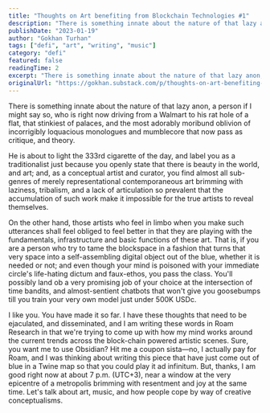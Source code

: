 ```yaml
---
title: "Thoughts on Art benefiting from Blockchain Technologies #1"
description: "There is something innate about the nature of that lazy anon, a person if I might say so, who is right now driving from a Walmart to his rat hole of a flat, that stinkiest of palaces, and the most adorably moribund oblivion of incorrigibly loquacious monologues and mumblecore that now pass as critiq."
publishDate: "2023-01-19"
author: "Gokhan Turhan"
tags: ["defi", "art", "writing", "music"]
category: "defi"
featured: false
readingTime: 2
excerpt: "There is something innate about the nature of that lazy anon, a person if I might say so, who is right now driving from a Walmart to his rat hole of a flat, that stinkiest of palaces, and the most..."
originalUrl: "https://gokhan.substack.com/p/thoughts-on-art-benefiting-from-blockchain-technologies-1"
---
```


There is something innate about the nature of that lazy anon, a person if I might say so, who is right now driving from a Walmart to his rat hole of a flat, that stinkiest of palaces, and the most adorably moribund oblivion of incorrigibly loquacious monologues and mumblecore that now pass as critique, and theory.

He is about to light the 333rd cigarette of the day, and label you as a traditionalist just because you openly state that there is beauty in the world, and art; and, as a conceptual artist and curator, you find almost all sub-genres of merely representational contemporaneous art brimming with laziness, tribalism, and a lack of articulation so prevalent that the accumulation of such work make it impossible for the true artists to reveal themselves.

On the other hand, those artists who feel in limbo when you make such utterances shall feel obliged to feel better in that they are playing with the fundamentals, infrastructure and basic functions of these art. That is, if you are a person who try to tame the blockspace in a fashion that turns that very space into a self-assembling digital object out of the blue, whether it is needed or not; and even though your mind is poisoned with your immediate circle's life-hating dictum and faux-ethos, you pass the class. You'll possibly land ob a very promising job of your choice at the intersection of time bandits, and almost-sentient chatbots that won't give you goosebumps till you train your very own model just under 500K USDc.

I like you. You have made it so far. I have these thoughts that need to be ejaculated, and disseminated, and I am writing these words in Roam Research in that we're trying to come up with how my mind works around the current trends across the block-chain powered artistic scenes. Sure, you want me to use Obsidian? Hit me a coupon sista—no, I actually pay for Roam, and I was thinking about writing this piece that have just come out of blue in a Twine map so that you could play it ad infinitum. But, thanks, I am good right now at about 7 p.m. (UTC+3), near a window at the very epicentre of a metropolis brimming with resentment and joy at the same time. Let's talk about art, music, and how people cope by way of creative conceptualisms.
